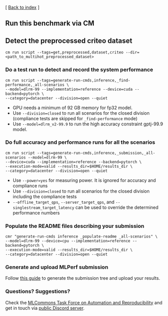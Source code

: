 [ [Back to index](README.md) ]


## Run this benchmark via CM


## Detect the preprocessed criteo dataset

```
cm run script --tags=get,preprocessed,dataset,criteo --dir=<path_to_multihot_preprocessed_dataset>
```

### Do a test run to detect and record the system performance

```
cm run script --tags=generate-run-cmds,inference,_find-performance,_all-scenarios \
--model=dlrm-99 --implementation=reference --device=cuda --backend=pytorch \
--category=datacenter --division=open --quiet 
```
* GPU needs a minimum of 92 GB memory for fp32 model. 
* Use `--division=closed` to run all scenarios for the closed division (compliance tests are skipped for `_find-performance` mode)
* Use `--model=dlrm_v2-99.9` to run the high accuracy constraint gptj-99.9 model.


### Do full accuracy and performance runs for all the scenarios

```
cm run script --tags=generate-run-cmds,inference,_submission,_all-scenarios --model=dlrm-99 \
--device=cuda --implementation=reference --backend=pytorch \
--execution-mode=valid --results_dir=$HOME/results_dir \
--category=datacenter --division=open --quiet
```

* Use `--power=yes` for measuring power. It is ignored for accuracy and compliance runs
* Use `--division=closed` to run all scenarios for the closed division including the compliance tests
* `--offline_target_qps`, `--server_target_qps`, and `--singlestream_target_latency` can be used to override the determined performance numbers

### Populate the README files describing your submission

```
cmr "generate-run-cmds inference _populate-readme _all-scenarios" \
--model=dlrm-99 --device=cpu --implementation=reference --backend=pytorch \
--execution-mode=valid --results_dir=$HOME/results_dir \
--category=datacenter --division=open --quiet
```

### Generate and upload MLPerf submission

Follow [this guide](../Submission.md) to generate the submission tree and upload your results.


### Questions? Suggestions?

Check the [MLCommons Task Force on Automation and Reproducibility](../../../taskforce.md) 
and get in touch via [public Discord server](https://discord.gg/JjWNWXKxwT).
